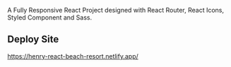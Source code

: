A Fully Responsive React Project designed with React Router, React Icons, Styled Component and Sass.

## Deploy Site

https://henry-react-beach-resort.netlify.app/


